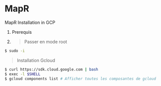 # MapR
MapR Installation in GCP

1. Prerequis 
2. > Passer en mode root

```sh
$ sudo -i 
```

> Installation Gcloud

```sh
$ curl https://sdk.cloud.google.com | bash
$ exec -l $SHELL
$ gcloud components list # Afficher toutes les composantes de gcloud
```






